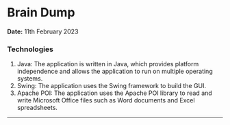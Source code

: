 # Brain Dump

**Date:** 11th February 2023

### Technologies 
1. Java: The application is written in Java, which provides platform independence and allows the application to run on multiple operating systems.  
2. Swing: The application uses the Swing framework to build the GUI.    
3. Apache POI: The application uses the Apache POI library to read and write Microsoft Office files such as Word documents and Excel spreadsheets.

---